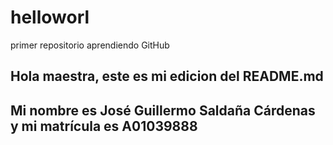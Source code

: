 # helloworl
primer repositorio aprendiendo GitHub

## Hola maestra, este es mi edicion del README.md 
## Mi nombre es José Guillermo Saldaña Cárdenas y mi matrícula es A01039888
